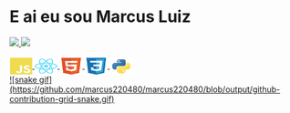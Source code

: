 # E ai eu sou Marcus Luiz

<div>
<a href="https://github.com/marcus220480">
<img height="100em" src="http://github-readme-status.vercel.app/api?username=marcus220480&show_icons=true&theme=dracula&include_all_commits=true&count_private=true"/>
<img height="100em" src="http://github-readme-status.vercel.app/api/top-langs/?username=marcus220480&layout=compact&langs_count=16&theme=dracula"/>
</div>
  
  <div style="display: inline_block"><br>
<img align="center" alt="Marcus-Js" height="30" width="40" src="https://raw.githubusercontent.com/devicons/devicon/master/icons/javascript/javascript-plain.svg">
  <img align="center" alt="Marcus-React" height="30" width="40" src="https://raw.githubusercontent.com/devicons/devicon/master/icons/react/react-original.svg">
  <img align="center" alt="Marcus-HTML" height="30" width="40" src="https://raw.githubusercontent.com/devicons/devicon/master/icons/html5/html5-original.svg">
    <img align="center" alt="Marcus-CSS3" height="30" width="40" src="https://raw.githubusercontent.com/devicons/devicon/master/icons/css3/css3-original.svg">
    <img align="center" alt="Marcus-Python" height="30" width="40" src="https://raw.githubusercontent.com/devicons/devicon/master/icons/python/python-original.svg">
    
  </div>
  <div>
    ![snake gif](https://github.com/marcus220480/marcus220480/blob/output/github-contribution-grid-snake.gif)
  </div>

